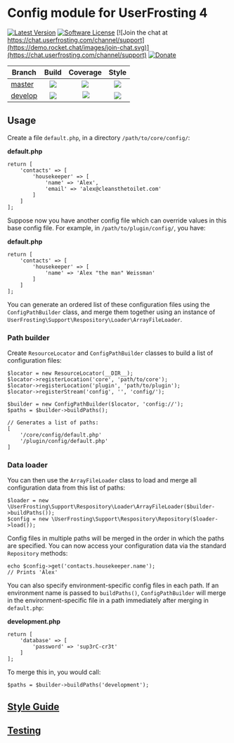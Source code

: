 # Config module for UserFrosting 4

[![Latest Version](https://img.shields.io/github/release/userfrosting/config.svg)](https://github.com/userfrosting/config/releases)
[![Software License](https://img.shields.io/badge/license-MIT-brightgreen.svg)](LICENSE.md)
[![Join the chat at https://chat.userfrosting.com/channel/support](https://demo.rocket.chat/images/join-chat.svg)](https://chat.userfrosting.com/channel/support)
[![Donate](https://img.shields.io/badge/Open%20Collective-Donate-blue.svg)](https://opencollective.com/userfrosting#backer)

| Branch | Build | Coverage | Style |
| ------ |:-----:|:--------:|:-----:|
| [master][Config]  | [![][config-master-build]][config-travis] | [![][config-master-codecov]][config-codecov] | [![][config-style-master]][config-style] |
| [develop][config-develop] | [![][config-develop-build]][config-travis] | [![][config-develop-codecov]][config-codecov] | [![][config-style-develop]][config-style] |

<!-- Links -->
[Config]: https://github.com/userfrosting/config
[config-develop]: https://github.com/userfrosting/config/tree/develop
[config-version]: https://img.shields.io/github/release/userfrosting/config.svg
[config-master-build]: https://github.com/userfrosting/config/workflows/Build/badge.svg?branch=master
[config-master-codecov]: https://codecov.io/gh/userfrosting/config/branch/master/graph/badge.svg
[config-develop-build]: https://github.com/userfrosting/config/workflows/Build/badge.svg?branch=develop
[config-develop-codecov]: https://codecov.io/gh/userfrosting/config/branch/develop/graph/badge.svg
[config-releases]: https://github.com/userfrosting/config/releases
[config-travis]: https://github.com/userfrosting/config/actions?query=workflow%3ABuild
[config-codecov]: https://codecov.io/gh/userfrosting/config
[config-style-master]: https://github.styleci.io/repos/54955134/shield?branch=master&style=flat
[config-style-develop]: https://github.styleci.io/repos/54955134/shield?branch=develop&style=flat
[config-style]: https://github.styleci.io/repos/54955134

## Usage

Create a file `default.php`, in a directory `/path/to/core/config/`:

**default.php**

```
return [
    'contacts' => [
        'housekeeper' => [
            'name' => 'Alex',
            'email' => 'alex@cleansthetoilet.com'
        ]
    ]
];
```

Suppose now you have another config file which can override values in this base config file.  For example, in `/path/to/plugin/config/`, you have:

**default.php**

```
return [
    'contacts' => [
        'housekeeper' => [
            'name' => 'Alex "the man" Weissman'
        ]
    ]
];
```

You can generate an ordered list of these configuration files using the `ConfigPathBuilder` class, and merge them together using an instance of `UserFrosting\Support\Respository\Loader\ArrayFileLoader`.

### Path builder

Create `ResourceLocator` and `ConfigPathBuilder` classes to build a list of configuration files:

```
$locator = new ResourceLocator(__DIR__);
$locator->registerLocation('core', 'path/to/core');
$locator->registerLocation('plugin', 'path/to/plugin');
$locator->registerStream('config', '', 'config/');

$builder = new ConfigPathBuilder($locator, 'config://');
$paths = $builder->buildPaths();

// Generates a list of paths:
[
    '/core/config/default.php'
    '/plugin/config/default.php'
]
```

### Data loader

You can then use the `ArrayFileLoader` class to load and merge all configuration data from this list of paths:

```
$loader = new \UserFrosting\Support\Respository\Loader\ArrayFileLoader($builder->buildPaths());
$config = new \UserFrosting\Support\Respository\Repository($loader->load());
```

Config files in multiple paths will be merged in the order in which the paths are specified.  You can now access your configuration data via the standard `Repository` methods:

```
echo $config->get('contacts.housekeeper.name');
// Prints 'Alex'
```

You can also specify environment-specific config files in each path.  If an environment name is passed to `buildPaths()`, `ConfigPathBuilder` will merge in the environment-specific file in a path immediately after merging in `default.php`:

**development.php**

```
return [
    'database' => [
        'password' => 'sup3rC-cr3t'
    ]
];
```

To merge this in, you would call:

```
$paths = $builder->buildPaths('development');
```

## [Style Guide](STYLE-GUIDE.md)

## [Testing](RUNNING_TESTS.md)

